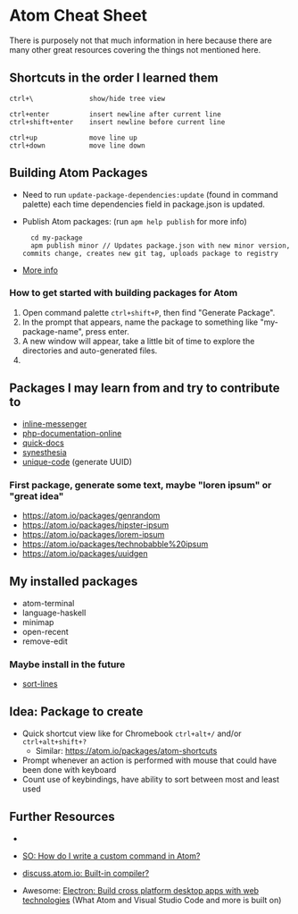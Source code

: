 # Atom Cheat Sheet #

There is purposely not that much information in here because there are many other great resources covering the things not mentioned here.


## Shortcuts in the order I learned them ##

    ctrl+\              show/hide tree view

    ctrl+enter          insert newline after current line
    ctrl+shift+enter    insert newline before current line

    ctrl+up             move line up
    ctrl+down           move line down



## Building Atom Packages ###

- Need to run `update-package-dependencies:update` (found in command palette) each time dependencies field in package.json is updated.
- Publish Atom packages: (run `apm help publish` for more info)

        cd my-package
        apm publish minor // Updates package.json with new minor version, commits change, creates new git tag, uploads package to registry

- [More info](https://atom.io/docs/latest/creating-a-package)

### How to get started with building packages for Atom ###

1. Open command palette `ctrl+shift+P`, then find "Generate Package".
2. In the prompt that appears, name the package to something like "my-package-name", press enter.
3. A new window will appear, take a little bit of time to explore the directories and auto-generated files.
4.



## Packages I may learn from and try to contribute to ##
- [inline-messenger](https://atom.io/packages/inline-messenger)
- [php-documentation-online](https://atom.io/packages/php-documentation-online)
- [quick-docs](https://atom.io/packages/quick-docs)
- [synesthesia](https://atom.io/packages/synesthesia)
- [unique-code](https://atom.io/packages/unique-code) (generate UUID)

### First package, generate some text, maybe "loren ipsum" or "great idea" ###
- https://atom.io/packages/genrandom
- https://atom.io/packages/hipster-ipsum
- https://atom.io/packages/lorem-ipsum
- https://atom.io/packages/technobabble%20ipsum
- https://atom.io/packages/uuidgen


## My installed packages ##
- atom-terminal
- language-haskell
- minimap
- open-recent
- remove-edit

### Maybe install in the future ###
- [sort-lines](https://atom.io/packages/sort-lines)



## Idea: Package to create ##
- Quick shortcut view like for Chromebook `ctrl+alt+/` and/or `ctrl+alt+shift+?`
  - Similar: https://atom.io/packages/atom-shortcuts
- Prompt whenever an action is performed with mouse that could have been done with keyboard
- Count use of keybindings, have ability to sort between most and least used



## Further Resources ##
-

- [SO: How do I write a custom command in Atom?](http://stackoverflow.com/questions/24456995/how-do-i-write-a-custom-command-in-atom)
- [discuss.atom.io: Built-in compiler?](https://discuss.atom.io/t/built-in-compiler/2188/4)

- Awesome: [Electron: Build cross platform desktop apps with web technologies](http://electron.atom.io/) (What Atom and Visual Studio Code and more is built on)
